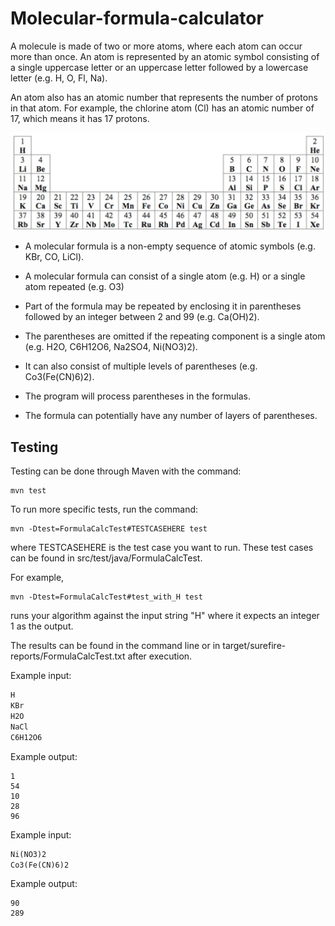 # Molecular-formula-calculator

A molecule is made of two or more atoms, where each atom can occur more than once. An atom is represented by an atomic symbol consisting of a single uppercase letter or an uppercase letter followed by a lowercase letter (e.g. H, O, Fl, Na). 

An atom also has an atomic number that represents the number of protons in that atom. For example, the chlorine atom (Cl) has an atomic number of 17, which means it has 17 protons. 

![atoms](Atoms.jpg)

* A molecular formula is a non-empty sequence of atomic symbols (e.g. KBr, CO, LiCl). 
* A molecular formula can consist of a single atom (e.g. H) or a single atom repeated (e.g. O3)

* Part of the formula may be repeated by enclosing it in parentheses followed by an integer between 2 and 99 (e.g. Ca(OH)2). 
* The parentheses are omitted if the repeating component is a single atom (e.g. H2O, C6H12O6, Na2SO4, Ni(NO3)2). 
* It can also consist of multiple levels of parentheses (e.g. Co3(Fe(CN)6)2).

* The program will process parentheses in the formulas.
* The formula can potentially have any number of layers of parentheses.

## Testing
Testing can be done through Maven with the command:

```text
mvn test
```

To run more specific tests, run the command:
```text
mvn -Dtest=FormulaCalcTest#TESTCASEHERE test
```

where TESTCASEHERE is the test case you want to run. These test cases can be found in src/test/java/FormulaCalcTest.

For example, 
```text
mvn -Dtest=FormulaCalcTest#test_with_H test
```
runs your algorithm against the input string "H" where it expects an integer 1 as the output.

The results can be found in the command line or in target/surefire-reports/FormulaCalcTest.txt after execution.

Example input:

```txt
H
KBr
H2O
NaCl
C6H12O6
```

Example output:

```text
1
54
10
28
96
```


Example input:

```txt
Ni(NO3)2
Co3(Fe(CN)6)2
```

Example output:

```text
90
289
```




